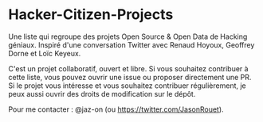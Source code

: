# Hacker-Citizen-Projects

Une liste qui regroupe des projets Open Source & Open Data de Hacking géniaux. Inspiré d'une conversation Twitter avec Renaud Hoyoux, Geoffrey Dorne et Loïc Keyeux.

C'est un projet collaboratif, ouvert et libre. Si vous souhaitez contribuer à cette liste, vous pouvez ouvrir une issue ou proposer directement une PR.
Si le projet vous intéresse et vous souhaitez contribuer régulièrement, je peux aussi ouvrir des droits de modification sur le dépôt.

Pour me contacter : @jaz-on (ou https://twitter.com/JasonRouet).

